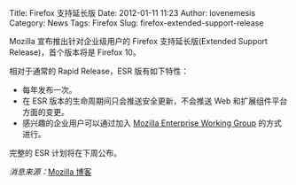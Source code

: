 Title: Firefox 支持延长版
Date: 2012-01-11 11:23
Author: lovenemesis
Category: News
Tags: Firefox
Slug: firefox-extended-support-release

Mozilla 宣布推出针对企业级用户的 Firefox 支持延长版(Extended Support
Release)，首个版本将是 Firefox 10。

相对于通常的 Rapid Release，ESR 版有如下特性：

-   每年发布一次。
-   在 ESR 版本的生命周期间只会推送安全更新，不会推送 Web
    和扩展组件平台方面的变更。
-   感兴趣的企业用户可以通过加入 [Mozilla Enterprise Working
    Group](https://wiki.mozilla.org/Enterprise) 的方式进行。

完整的 ESR 计划将在下周公布。

*消息来源：*[Mozilla
博客](http://blog.mozilla.com/blog/2012/01/10/delivering-a-mozilla-firefox-extended-support-release/)

